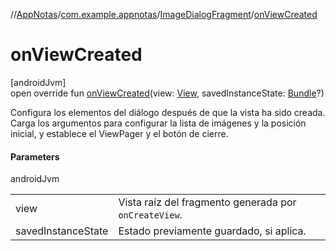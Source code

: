 //[AppNotas](../../../index.md)/[com.example.appnotas](../index.md)/[ImageDialogFragment](index.md)/[onViewCreated](on-view-created.md)

# onViewCreated

[androidJvm]\
open override fun [onViewCreated](on-view-created.md)(view: [View](https://developer.android.com/reference/kotlin/android/view/View.html), savedInstanceState: [Bundle](https://developer.android.com/reference/kotlin/android/os/Bundle.html)?)

Configura los elementos del diálogo después de que la vista ha sido creada. Carga los argumentos para configurar la lista de imágenes y la posición inicial, y establece el ViewPager y el botón de cierre.

#### Parameters

androidJvm

| | |
|---|---|
| view | Vista raíz del fragmento generada por `onCreateView`. |
| savedInstanceState | Estado previamente guardado, si aplica. |
